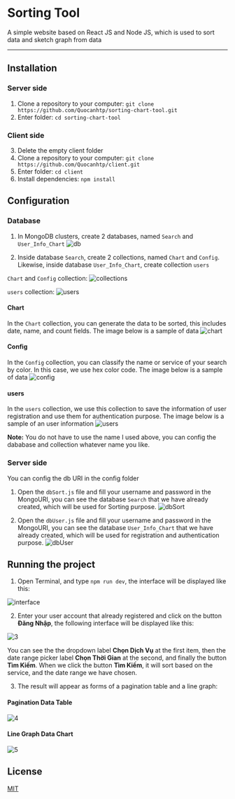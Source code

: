 # Sorting Tool
A simple website based on React JS and Node JS, which is used to sort data and sketch graph from data

---
## Installation

### Server side
1. Clone a repository to your computer: `git clone https://github.com/Quocanhtp/sorting-chart-tool.git`
2. Enter folder: `cd sorting-chart-tool`

### Client side
3. Delete the empty client folder
4. Clone a repository to your computer: `git clone https://github.com/Quocanhtp/client.git`
5. Enter folder: `cd client`
6. Install dependencies: `npm install`

## Configuration

### Database
1. In MongoDB clusters, create 2 databases, named `Search` and `User_Info_Chart` 
![db](https://user-images.githubusercontent.com/36063411/104437581-8a2a2900-55c1-11eb-9510-4396c5f42925.PNG)

2. Inside database `Search`, create 2 collections, named `Chart` and `Config`. Likewise, inside database `User_Info_Chart`, create collection `users`

`Chart` and `Config` collection: ![collections](https://user-images.githubusercontent.com/36063411/104437730-bba2f480-55c1-11eb-8b3c-a65d9ccc6130.PNG)

`users` collection: ![users](https://user-images.githubusercontent.com/36063411/104438024-163c5080-55c2-11eb-9079-914676b759f7.PNG)

#### Chart
In the `Chart` collection, you can generate the data to be sorted, this includes date, name, and count fields. The image below is a sample of data
![chart](https://user-images.githubusercontent.com/36063411/104439984-5dc3dc00-55c4-11eb-81f5-8b5fc7495aef.PNG)

#### Config
In the `Config` collection, you can classify the name or service of your search by color. In this case, we use hex color code. The image below is a sample of data
![config](https://user-images.githubusercontent.com/36063411/104440334-c9a64480-55c4-11eb-9888-86465b5a3221.PNG)

#### users
In the `users` collection, we use this collection to save the information of user registration and use them for authentication purpose. The image below is a sample of an user information
![users](https://user-images.githubusercontent.com/36063411/104440500-05d9a500-55c5-11eb-92ac-56f4a0d64acf.PNG)

**Note:** You do not have to use the name I used above, you can config the dababase and collection whatever name you like.
### Server side
You can config the db URI in the config folder

1. Open the `dbSort.js` file and fill your username and password in the MongoURI, you can see the database `Search` that we have already created, which will be used for Sorting purpose. 
![dbSort](https://user-images.githubusercontent.com/36063411/104436200-e2602b80-55bf-11eb-80d7-39e44ae34858.PNG)

2. Open the `dbUser.js` file and fill your username and password in the MongoURI, you can see the database `User_Info_Chart` that we have already created, which will be used for registration and authentication purpose.
![dbUser](https://user-images.githubusercontent.com/36063411/104436251-f60b9200-55bf-11eb-96a3-93ad0399db61.PNG)
## Running the project
1. Open Terminal, and type `npm run dev`, the interface will be displayed like this:

![interface](https://user-images.githubusercontent.com/36063411/104434045-5947f500-55bd-11eb-8035-001cfd40431b.PNG)

2. Enter your user account that already registered and click on the button **Đăng Nhập**, the following interface will be displayed like this:

![3](https://user-images.githubusercontent.com/36063411/90371771-a15bfd80-e099-11ea-90df-7b2db3c5b792.PNG)

You can see the the dropdown label **Chọn Dịch Vụ** at the first item, then the date range picker label **Chọn Thời Gian** at the second, and finally the button **Tìm Kiếm**. When we click the button **Tìm Kiếm**, it will sort based on the service, and the date range we have chosen. 

3. The result will appear as forms of a pagination table and a line graph:

#### Pagination Data Table
![4](https://user-images.githubusercontent.com/36063411/90372491-af5e4e00-e09a-11ea-81c5-79a4d529d783.PNG)

#### Line Graph Data Chart
![5](https://user-images.githubusercontent.com/36063411/90372584-cf8e0d00-e09a-11ea-8d5e-87cf212d008d.PNG)

## License
[MIT](https://choosealicense.com/licenses/mit/)


